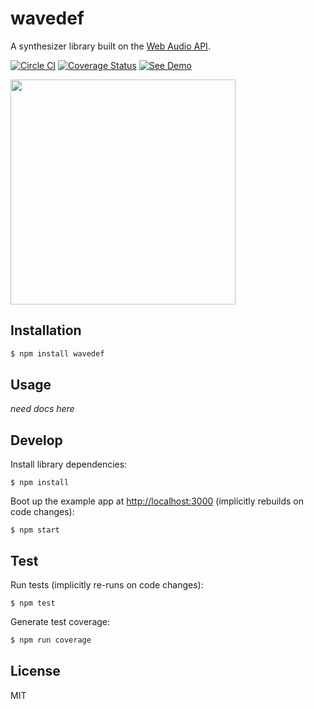 # wavedef

A synthesizer library built on the [Web Audio API](https://developer.mozilla.org/en-US/docs/Web/API/Web_Audio_API).

[![Circle CI](https://circleci.com/gh/zakangelle/wavedef/tree/master.svg?style=shield)](https://circleci.com/gh/zakangelle/wavedef/tree/master) [![Coverage Status](https://coveralls.io/repos/github/zakangelle/wavedef/badge.svg?branch=master&service=github)](https://coveralls.io/github/zakangelle/wavedef?branch=master) [![See Demo](https://img.shields.io/badge/see-demo-8500ff.svg)](http://wavedef.com/)


<a href="http://wavedef.com/">
  <img src="http://i.imgur.com/AaNfuK5.jpg?1" width="360px">
</a>

## Installation

```sh
$ npm install wavedef
```

## Usage

*need docs here*

## Develop

Install library dependencies:

```
$ npm install
```

Boot up the example app at [http://localhost:3000](http://localhost:3000) (implicitly rebuilds on code changes):

```
$ npm start
```

## Test

Run tests (implicitly re-runs on code changes):

```
$ npm test
```

Generate test coverage:

```sh
$ npm run coverage
```

## License

MIT
